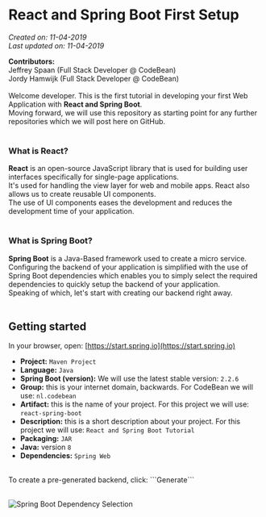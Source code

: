 # React and Spring Boot First Setup

*Created on: 11-04-2019*<br />
*Last updated on: 11-04-2019*

**Contributors:**<br />
Jeffrey Spaan (Full Stack Developer @ CodeBean)<br />
Jordy Hamwijk (Full Stack Developer @ CodeBean)<br />
<br />
Welcome developer. This is the first tutorial in developing your first Web Application with **React and Spring Boot**.<br />
Moving forward, we will use this repository as starting point for any further repositories which we will post here on GitHub.<br />
<br />
### What is React?
**React** is an open-source JavaScript library that is used for building user interfaces specifically for single-page applications.<br />
It's used for handling the view layer for web and mobile apps. React also allows us to create reusable UI components.<br />
The use of UI components eases the development and reduces the development time of your application.<br />
<br />
### What is Spring Boot?
**Spring Boot** is a Java-Based framework used to create a micro service.<br />
Configuring the backend of your application is simplified with the use of Spring Boot dependencies which enables you to simply select the required dependencies to quickly setup the backend of your application.<br />
Speaking of which, let's start with creating our backend right away.<br />
<br />
## Getting started
In your browser, open: [https://start.spring.io](https://start.spring.io)<br />
* **Project:** ```Maven Project```<br />
* **Language:** ```Java```<br />
* **Spring Boot (version):** We will use the latest stable version: ```2.2.6```<br />
* **Group:** this is your internet domain, backwards. For CodeBean we will use: ```nl.codebean```<br />
* **Artifact:** this is the name of your project. For this project we will use: ```react-spring-boot```<br />
* **Description:** this is a short description about your project. For this project we will use: ```React and Spring Boot Tutorial```<br />
* **Packaging:** ```JAR```<br />
* **Java:** version ```8```<br />
* **Dependencies:** ```Spring Web```<br />
<br />
To create a pre-generated backend, click: ```Generate```<br /><br />


![Spring Boot Dependency Selection](https://raw.githubusercontent.com/codebean-university/react-spring-boot/master/images/spring-boot-dependency-selection.jpg)